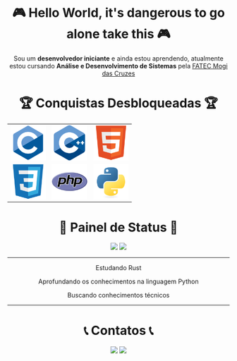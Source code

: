 <h1 align = "center">🎮 Hello World, it's dangerous to go alone take this 🎮</h1>

<p align = "center">Sou um <strong>desenvolvedor iniciante</strong> e ainda estou aprendendo, atualmente estou cursando <strong>Análise e Desenvolvimento de Sistemas</strong> pela <a href = "https://www.fatecmogidascruzes.com.br/">FATEC Mogi das Cruzes</a></p>

<h1 align = "center">🏆 Conquistas Desbloqueadas 🏆</h1>

<table align = "center">
<tr>
  <td>
    <img src="https://github.com/devicons/devicon/blob/master/icons/c/c-original.svg?short_path=d0841f2" height = "80px" width = "80px">
  </td>
  <td>
    <img src="https://github.com/devicons/devicon/blob/master/icons/cplusplus/cplusplus-original.svg?short_path=3f9929e" height = "80px" width = "80px">
  </td>
  <td>
    <img src="https://github.com/devicons/devicon/blob/master/icons/html5/html5-original.svg?short_path=c2dda3a" height = "80px" width = "80px">
  </td>
</tr>

<tr>
  <td>
    <img src="https://github.com/devicons/devicon/blob/master/icons/css3/css3-original.svg?short_path=ff5b6ce" height = "80px" width = "80px">
  </td>
  <td>
    <img src="https://github.com/devicons/devicon/blob/master/icons/php/php-original.svg" height = "80px" width = "80px">
  </td>
  <td>
    <img src="https://github.com/devicons/devicon/blob/master/icons/python/python-original.svg" height = "80px" width = "80px">
  </td>
</tr>
</table>

<h1 align = "center">📖 Painel de Status 📖</h1>

<div align = "center">
  <img height = "180em" src = "https://github-readme-stats.vercel.app/api?username=DevMatheusSilva&show_icons=true&theme=tokyonight&count_private=true">
  <img height = "180em" src = "https://github-readme-stats.vercel.app/api/top-langs/?username=DevMatheusSilva&layout=compact&theme=tokyonight">
</div>
<hr>

<div align = "center">
  <p>Estudando Rust</p>
  <p>Aprofundando os conhecimentos na linguagem Python</p>
  <p>Buscando conhecimentos técnicos</p>
</div>
<hr>

<h1 align = "center">📞 Contatos 📞</h1>

<div align = "center">
  <a href = "https://www.linkedin.com/in/matheus-mello-a792b2296/"><img src="https://img.shields.io/badge/-LinkedIn-%230077B5?style=for-the-badge&logo=linkedin&logoColor=white" target="_blank"></a>
  <a href = "mailto:matheusmello225@gmail.com""><img src="https://img.shields.io/badge/-Gmail-%23333?style=for-the-badge&logo=gmail&logoColor=white" target="_blank"></a>
</div>
